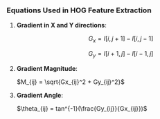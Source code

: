 ### Equations Used in HOG Feature Extraction

1. **Gradient in X and Y directions**:

   $$ 
   G_x = I[i, j+1] - I[i, j-1] 
   $$

   $$ 
   G_y = I[i+1, j] - I[i-1, j] 
   $$

2. **Gradient Magnitude**:

  
   $M_{ij} = \sqrt{Gx_{ij}^2 + Gy_{ij}^2}$
   

3. **Gradient Angle**:

    $\theta_{ij} = tan^{-1}(\frac{Gy_{ij}}{Gx_{ij}})$

